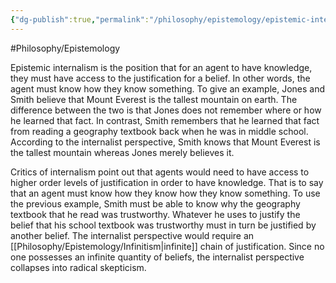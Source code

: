 ```yaml
---
{"dg-publish":true,"permalink":"/philosophy/epistemology/epistemic-internalism/"}
---
```



#Philosophy/Epistemology 

Epistemic internalism is the position that for an agent to have knowledge, they must have access to the justification for a belief. In other words, the agent must know how they know something. To give an example, Jones and Smith believe that Mount Everest is the tallest mountain on earth. The difference between the two is that Jones does not remember where or how he learned that fact. In contrast, Smith remembers that he learned that fact from reading a geography textbook back when he was in middle school. According to the internalist perspective, Smith knows that Mount Everest is the tallest mountain whereas Jones merely believes it.

Critics of internalism point out that agents would need to have access to higher order levels of justification in order to have knowledge. That is to say that an agent must know how they know how they know something. To use the previous example, Smith must be able to know why the geography textbook that he read was trustworthy. Whatever he uses to justify the belief that his school textbook was trustworthy must in turn be justified by another belief. The internalist perspective would require an [[Philosophy/Epistemology/Infinitism\|infinite]] chain of justification. Since no one possesses an infinite quantity of beliefs, the internalist perspective collapses into radical skepticism.